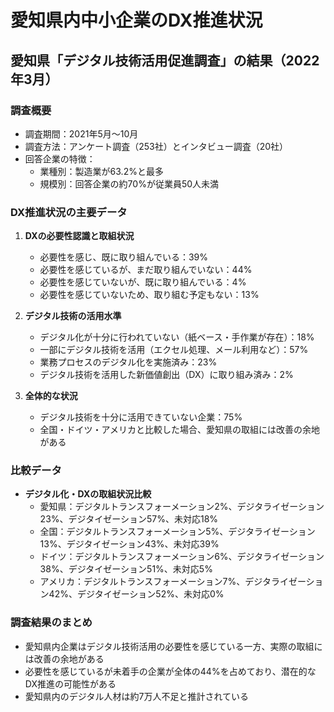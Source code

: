 # 愛知県内中小企業のDX推進状況

## 愛知県「デジタル技術活用促進調査」の結果（2022年3月）

### 調査概要
- 調査期間：2021年5月～10月
- 調査方法：アンケート調査（253社）とインタビュー調査（20社）
- 回答企業の特徴：
  - 業種別：製造業が63.2%と最多
  - 規模別：回答企業の約70%が従業員50人未満

### DX推進状況の主要データ
1. **DXの必要性認識と取組状況**
   - 必要性を感じ、既に取り組んでいる：39%
   - 必要性を感じているが、まだ取り組んでいない：44%
   - 必要性を感じていないが、既に取り組んでいる：4%
   - 必要性を感じていないため、取り組む予定もない：13%

2. **デジタル技術の活用水準**
   - デジタル化が十分に行われていない（紙ベース・手作業が存在）：18%
   - 一部にデジタル技術を活用（エクセル処理、メール利用など）：57%
   - 業務プロセスのデジタル化を実施済み：23%
   - デジタル技術を活用した新価値創出（DX）に取り組み済み：2%

3. **全体的な状況**
   - デジタル技術を十分に活用できていない企業：75%
   - 全国・ドイツ・アメリカと比較した場合、愛知県の取組には改善の余地がある

### 比較データ
- **デジタル化・DXの取組状況比較**
  - 愛知県：デジタルトランスフォーメーション2%、デジタライゼーション23%、デジタイゼーション57%、未対応18%
  - 全国：デジタルトランスフォーメーション5%、デジタライゼーション13%、デジタイゼーション43%、未対応39%
  - ドイツ：デジタルトランスフォーメーション6%、デジタライゼーション38%、デジタイゼーション51%、未対応5%
  - アメリカ：デジタルトランスフォーメーション7%、デジタライゼーション42%、デジタイゼーション52%、未対応0%

### 調査結果のまとめ
- 愛知県内企業はデジタル技術活用の必要性を感じている一方、実際の取組には改善の余地がある
- 必要性を感じているが未着手の企業が全体の44%を占めており、潜在的なDX推進の可能性がある
- 愛知県内のデジタル人材は約7万人不足と推計されている
